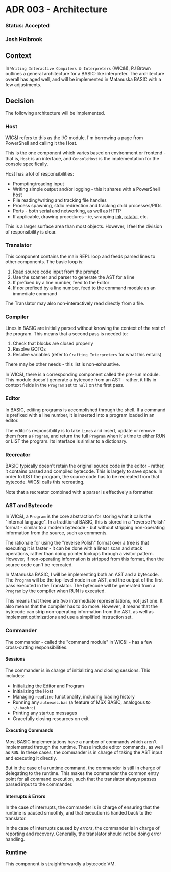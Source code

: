 # ADR 003 - Architecture
### Status: Accepted
### Josh Holbrook

## Context

In `Writing Interactive Compilers & Interpreters` (WIC&I), PJ Brown outlines a
general architecture for a BASIC-like interpreter. The architecture overall
has aged well, and will be implemented in Matanuska BASIC with a few
adjustments.

## Decision

The following architecture will be implemented.

### Host

WIC&I refers to this as the I/O module. I'm borrowing a page from PowerShell
and calling it the Host.

This is the one component which varies based on environment or frontend - that
is, `Host` is an interface, and `ConsoleHost` is the implementation for the
console specifically.

Host has a lot of responsibilities:

- Prompting/reading input
- Writing simple output and/or logging - this it shares with a PowerShell host
- File reading/writing and tracking file handles
- Process spawning, stdio redirection and tracking child processes/PIDs
- Ports - both serial and networking, as well as HTTP
- If applicable, drawing procedures - ie, wrapping
  [ink](https://github.com/vadimdemedes/ink),
  [ratatui](https://github.com/ratatui-org/ratatui), etc.

This is a larger surface area than most objects. However, I feel the
division of responsibility is clear.

### Translator

This component contains the main REPL loop and feeds parsed lines to other
components. The basic loop is:

1. Read source code input from the prompt
2. Use the scanner and parser to generate the AST for a line
3. If prefixed by a line number, feed to the Editor
4. If *not* prefixed by a line number, feed to the command module as an
   immediate command

The Translator may also non-interactively read directly from a file.

### Compiler

Lines in BASIC are initially parsed without knowing the context of the rest of
the program. This means that a second pass is needed to:

1. Check that blocks are closed properly
2. Resolve GOTOs
3. Resolve variables (refer to `Crafting Interpreters` for what this entails)

There may be other needs - this list is non-exhaustive.

In WIC&I, there is a corresponding component called the pre-run module. This
module doesn't generate a bytecode from an AST - rather, it fills in context
fields in the `Program` set to `null` on the first pass.

### Editor

In BASIC, editing programs is accomplished through the shell. If a command
is prefixed with a line number, it is inserted into a program loaded in an
editor.

The editor's responsibility is to take `Line`s and insert, update or remove
them from a `Program`, and return the full `Program` when it's time to either
RUN or LIST the program. Its interface is similar to a dictionary.

### Recreator

BASIC typically doesn't retain the original source code in the editor - rather,
it contains parsed and compiled bytecode. This is largely to save space. In
order to LIST the program, the source code has to be recreated from that
bytecode. WIC&I calls this recreating.

Note that a recreator combined with a parser is effectively a formatter.

### AST and Bytecode

In WIC&I, a `Program` is the core abstraction for storing what it calls
the "internal language". In a traditional BASIC, this is stored in a
"reverse Polish" format - similar to a modern bytecode - but without
stripping non-operating information from the source, such as comments.

The rationale for using the "reverse Polish" format over a tree is that
executing it is faster - it can be done with a linear scan and stack
operations, rather than doing pointer lookups through a visitor pattern.
However, if non-operating information is stripped from this format, then the
source code can't be recreated.

In Matanuska BASIC, I will be implementing both an AST and a bytecode.
The `Program` will be the top-level node in an AST, and the output of the
first pass executed in the Translator. The bytecode will be generated from
a `Program` by the compiler when RUN is executed.

This means that there are *two* intermediate representations, not just one.
It also means that the compiler has to do more. However, it means that the
bytecode can strip non-operating information from the AST, as well as implement
optimizations and use a simplified instruction set.

### Commander

The commander - called the "command module" in WIC&I - has a few cross-cutting
responsibilities.

#### Sessions

The commander is in charge of initializing and closing sessions. This includes:

- Initializing the Editor and Program
- Initializing the Host
- Managing `readline` functionality, including loading history
- Running any `autoexec.bas` (a feature of MSX BASIC, analogous to
`~/.bashrc`)
- Printing any startup messages
- Gracefully closing resources on exit

#### Executing Commands

Most BASIC implementations have a number of commands which aren't implemented
through the runtime. These include editor commands, as well as `RUN`. In these
cases, the commander is in charge of taking the AST input and executing it
directly.

But in the case of a runtime command, the commander is still in charge of
delegating to the runtime. This makes the commander the common entry point
for all command execution, such that the translator always passes parsed
input to the commander.

#### Interrupts & Errors

In the case of interrupts, the commander is in charge of ensuring that
the runtime is paused smoothly, and that execution is handed back to the
translator.

In the case of interrupts caused by *errors*, the commander is in charge of
reporting and recovery. Generally, the translator should not be doing error
handling.

### Runtime

This component is straightforwardly a bytecode VM.
